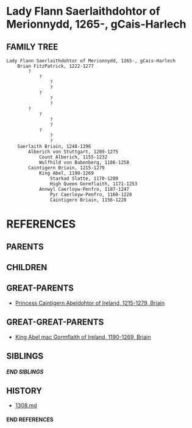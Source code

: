 # Lady Flann Saerlaithdohtor of Merionnydd, 1265-, gCais-Harlech

## FAMILY TREE
```
Lady Flann Saerlaithdohtor of Merionnydd, 1265-, gCais-Harlech
    Brian FitzPatrick, 1222-1277
        ?
            ?
                ?
                ?
            ?
                ?
                ?
        ?
            ?
                ?
                ?
            ?
                ?
                ?
    Saerlaith Briain, 1248-1296
        Alberich von Stuttgart, 1209-1275
            Count Alberich, 1155-1232
            Wulfhild von Babenberg, 1186-1258
        Caintigern Briain, 1215-1279
            King Abel, 1190-1269
                Starkad Slatte, 1170-1209
                High Queen Gormflaith, 1171-1253
            Annwyl Caerloyw-Penfro, 1187-1247
                Pyr Caerloyw-Penfro, 1160-1228
                Caintigern Briain, 1156-1228
```


# REFERENCES

## PARENTS 

## CHILDREN 


## GREAT-PARENTS 
* [Princess Caintigern Abeldohtor of Ireland, 1215-1279, Briain](caintigern_abeldohtor_1215.md)


## GREAT-GREAT-PARENTS 
* [King Abel mac Gormflaith of Ireland, 1190-1269, Briain](abel_mac_gormflaith_1190.md)

## SIBLINGS

##### END SIBLINGS  
## HISTORY
* [1308.md](../h/1308.md)

#### END REFERENCES

